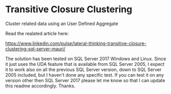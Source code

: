 # Transitive Closure Clustering

Cluster related data using an User Defined Aggregate

Read the realated article here:

https://www.linkedin.com/pulse/lateral-thinking-transitive-closure-clustering-sql-server-mauri/

The solution has been tested on SQL Server 2017 Windows and Linux. Since it just uses the UDA feature that is available from SQL Server 2005, I expect it to work also on all the previous SQL Server version, down to SQL Server 2005 included, but I haven't done any specific test. If you can test it on any version other then SQL Server 2017 please let me know so that I can update this readme accordingly. Thanks.
